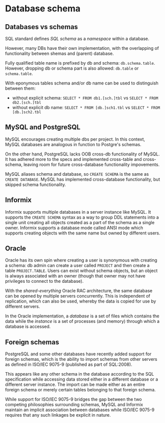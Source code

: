 # Database schema


## Databases vs schemas
SQL standard defines *SQL schema* as a *namespace* within a database.

However, many DBs have their own implementation, with the overlapping of functionality between shemas and (parent) database.

Fully qualified table name is prefixed by db and schema: `db.schema.table`. However, dropping db or schema part is also allowed: `db.table` or `schema.table`.

With eponymous tables schema and/or db name can be used to distinguish between them:
- without explicit schema:
  `SELECT * FROM db1.[sch.]tbl` vs `SELECT * FROM db2.[sch.]tbl`
- without explicit db name:
  `SELECT * FROM [db.]sch1.tbl` vs `SELECT * FROM [db.]sch2.tbl`


## MySQL and PostgreSQL
MySQL encourages creating multiple dbs per project. In this context, MySQL databases are analogous in function to Postgre's schemas.

On the other hand, PostgreSQL lacks OOB cross-db functionality of MySQL. It has adhered more to the specs and implemented cross-table and cross-schema, leaving room for future cross-database functionality impovements.

MySQL aliases schema and database, so `CREATE SCHEMA` is the same as `CREATE DATABASE`. MySQL has implemented cross-database functionality, but skipped schema functionality.

## Informix
Informix supports multiple databases in a server instance like MySQL. It supports the `CREATE SCHEMA` syntax as a way to group DDL statements into a single unit creating all objects created as a part of the schema as a single owner. Informix supports a database mode called ANSI mode which supports creating objects with the same name but owned by different users.


## Oracle
Oracle has its own spin where creating a user is synonymous with creating a schema: db admin can create a user called `PROJECT` and then create a table `PROJECT.TABLE`. Users can exist without schema objects, but an object is always associated with an owner (though that owner may not have privileges to connect to the database).

With the *shared-everything* Oracle RAC architecture, the same database can be opened by multiple servers concurrently. This is independent of replication, which can also be used, whereby the data is copied for use by different servers.

In the Oracle implementation, a *database* is a set of files which contains the data while the *instance* is a set of processes (and memory) through which a database is accessed.

## Foreign schemas
PostgreSQL and some other databases have recently added support for foreign schemas, which is the ability to import schemas from other servers as defined in ISO/IEC 9075-9 (published as part of SQL:2008).

This appears like any other schema in the database according to the SQL specification while accessing data stored either in a different database or a different server instance. The import can be made either as an entire foreign schema or merely certain tables belonging to that foreign schema.

While support for ISO/IEC 9075-9 bridges the gap between the two competing philosophies surrounding schemas, MySQL and Informix maintain an implicit association between databases while ISO/IEC 9075-9 requires that any such linkages be explicit in nature.



